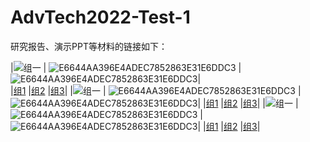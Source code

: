 # AdvTech2022-Test-1

研究报告、演示PPT等材料的链接如下：



|![组一](https://user-images.githubusercontent.com/88610383/218910599-cecc0c6d-5194-438b-baf6-0818f895c9f4.png)
| ![E6644AA396E4ADEC7852863E31E6DDC3](https://user-images.githubusercontent.com/88610383/218910599-cecc0c6d-5194-438b-baf6-0818f895c9f4.png)
| ![E6644AA396E4ADEC7852863E31E6DDC3](https://user-images.githubusercontent.com/88610383/218910599-cecc0c6d-5194-438b-baf6-0818f895c9f4.png)|<br>
|[组1](https://pan.baidu.com/s/19nQ3ReXU01zCd9fJac8p9A?pwd=1234)
|[组2](https://pan.baidu.com/s/19nQ3ReXU01zCd9fJac8p9A?pwd=1234)
|[组3](https://pan.baidu.com/s/19nQ3ReXU01zCd9fJac8p9A?pwd=1234)|
|![组一](https://user-images.githubusercontent.com/88610383/218910599-cecc0c6d-5194-438b-baf6-0818f895c9f4.png)
| ![E6644AA396E4ADEC7852863E31E6DDC3](https://user-images.githubusercontent.com/88610383/218910599-cecc0c6d-5194-438b-baf6-0818f895c9f4.png)
| ![E6644AA396E4ADEC7852863E31E6DDC3](https://user-images.githubusercontent.com/88610383/218910599-cecc0c6d-5194-438b-baf6-0818f895c9f4.png)|
|[组1](https://pan.baidu.com/s/19nQ3ReXU01zCd9fJac8p9A?pwd=1234)
|[组2](https://pan.baidu.com/s/19nQ3ReXU01zCd9fJac8p9A?pwd=1234)
|[组3](https://pan.baidu.com/s/19nQ3ReXU01zCd9fJac8p9A?pwd=1234)|
|![组一](https://user-images.githubusercontent.com/88610383/218910599-cecc0c6d-5194-438b-baf6-0818f895c9f4.png)
| ![E6644AA396E4ADEC7852863E31E6DDC3](https://user-images.githubusercontent.com/88610383/218910599-cecc0c6d-5194-438b-baf6-0818f895c9f4.png)
| ![E6644AA396E4ADEC7852863E31E6DDC3](https://user-images.githubusercontent.com/88610383/218910599-cecc0c6d-5194-438b-baf6-0818f895c9f4.png)|
|[组1](https://pan.baidu.com/s/19nQ3ReXU01zCd9fJac8p9A?pwd=1234)
|[组2](https://pan.baidu.com/s/19nQ3ReXU01zCd9fJac8p9A?pwd=1234)
|[组3](https://pan.baidu.com/s/19nQ3ReXU01zCd9fJac8p9A?pwd=1234)|

